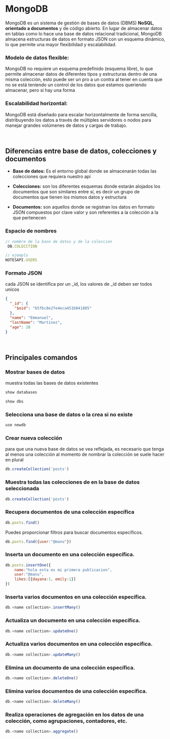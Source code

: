 # MongoDB

MongoDB es un sistema de gestión de bases de datos (DBMS) **NoSQL**, **orientado a documentos** y de código abierto. En lugar de almacenar datos en tablas como lo hace una base de datos relacional tradicional, MongoDB almacena estructuras de datos en formato JSON con un esquema dinámico, lo que permite una mayor flexibilidad y escalabilidad.

### Modelo de datos flexible:

MongoDB no requiere un esquema predefinido (esquema libre), lo que permite almacenar datos de diferentes tipos y estructuras dentro de una misma colección, esto puede ser un pro a un contra al tener en cuenta que no se está teniendo un control de los datos que estamos queriendo almacenar, pero si hay una forma 

### Escalabilidad horizontal: 

MongoDB está diseñado para escalar horizontalmente de forma sencilla, distribuyendo los datos a través de múltiples servidores o nodos para manejar grandes volúmenes de datos y cargas de trabajo.

</br>


## Diferencias entre base de datos, colecciones y documentos 

- **Base de datos:** Es el entorno global donde se almacenarán todas las colecciones que requiera nuestro api

- **Colecciones:** son los diferentes esquemas donde estarán alojados los documentos que son similares entre sí, es decir un grupo de documentos que tienen los mismos datos y estructura 

- **Documentos:** son aquellos donde se registran los datos en formato JSON compuestos por clave valor y son referentes a la colección a la que pertenecen 


### Espacio de nombres
```JavaScript
// nombre de la base de datos y de la coleccion 
 DB.COLECCTION

// ejemplo
NOTESAPI.USERS
```


### Formato JSON

cada JSON se identifica por un _id, los valores de _id deben ser todos unicos

```json
{
  "_id": {
    "$oid": "65fbc8e2fe4eca451b041885"
  },
  "name": "Emmanuel",
  "lastName": "Martinez",
  "age": 28
}
```

</br>

## Principales comandos 

### Mostrar bases de datos
muestra todas las bases de datos existentes 

```js
show databases
```
```js
show dbs
```

### Selecciona una base de datos o la crea si no existe

```js
use newdb
```

### Crear nueva colección
para que una nueva base de datos se vea reflejada, es necesario que tenga al menos una colección
al momento de nombrar la colección se suele hacer en plural

```js
db.createCollection('posts')
```

### Muestra todas las colecciones de en la base de datos seleccionada
```js
db.createCollection('posts')
```

### Recupera documentos de una colección específica
```js
db.posts.find()
```
Puedes proporcionar filtros para buscar documentos específicos.
```js
db.posts.find({user:"@manu"})
```


### Inserta un documento en una colección específica.

```js
db.posts.insertOne({
    name:"hola esta es mi primera publicacion",
    user:"@manu",
    likes:[{dayana:1, emily:1}]
})
```

### Inserta varios documentos en una colección específica.

```js
db.<name collection>.insertMany()
```

### Actualiza un documento en una colección específica.

```js
db.<name collection>.updateOne()
```

### Actualiza varios documentos en una colección específica.

```js
db.<name collection>.updateMany()
```

### Elimina un documento de una colección específica.

```js
db.<name collection>.deleteOne()
```

### Elimina varios documentos de una colección específica.

```js
db.<name collection>.deleteMany()
```

### Realiza operaciones de agregación en los datos de una colección, como agrupaciones, contadores, etc.

```js
db.<name collection>.aggregate()
```